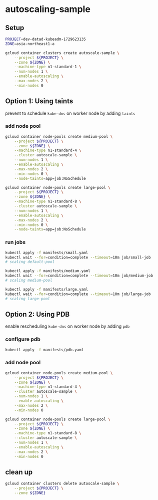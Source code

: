 # autoscaling-sample

## Setup
```bash
PROJECT=dev-datad-kubeadm-1729623135
ZONE=asia-northeast1-a

gcloud container clusters create autoscale-sample \
    --project ${PROJECT} \
    --zone ${ZONE} \
    --machine-type n1-standard-1 \
    --num-nodes 1 \
    --enable-autoscaling \
    --max-nodes 2 \
    --min-nodes 0
```

## Option 1: Using taints
prevent to schedule `kube-dns` on worker node by adding `taints`

### add node pool
```bash
gcloud container node-pools create medium-pool \
    --project ${PROJECT} \
    --zone ${ZONE} \
    --machine-type n1-standard-4 \
    --cluster autoscale-sample \
    --num-nodes 1 \
    --enable-autoscaling \
    --max-nodes 2 \
    --min-nodes 0 \
    --node-taints=app=job:NoSchedule

gcloud container node-pools create large-pool \
    --project ${PROJECT} \
    --zone ${ZONE} \
    --machine-type n1-standard-8 \
    --cluster autoscale-sample \
    --num-nodes 1 \
    --enable-autoscaling \
    --max-nodes 2 \
    --min-nodes 0 \
    --node-taints=app=job:NoSchedule
```

### run jobs
```bash
kubectl apply -f manifests/small.yaml
kubectl wait --for=condition=complete --timeout=10m job/small-job
# scaling default-pool

kubectl apply -f manifests/medium.yaml
kubectl wait --for=condition=complete --timeout=10m job/medium-job
# scaling medium-pool

kubectl apply -f manifests/large.yaml
kubectl wait --for=condition=complete --timeout=10m job/large-job
# scaling large-pool
```

## Option 2: Using PDB
enable rescheduling `kube-dns` on worker node by adding `pdb`

### configure pdb
```bash
kubectl apply -f manifests/pdb.yaml
```

### add node pool
```bash
gcloud container node-pools create medium-pool \
    --project ${PROJECT} \
    --zone ${ZONE} \
    --machine-type n1-standard-4 \
    --cluster autoscale-sample \
    --num-nodes 1 \
    --enable-autoscaling \
    --max-nodes 2 \
    --min-nodes 0

gcloud container node-pools create large-pool \
    --project ${PROJECT} \
    --zone ${ZONE} \
    --machine-type n1-standard-8 \
    --cluster autoscale-sample \
    --num-nodes 1 \
    --enable-autoscaling \
    --max-nodes 2 \
    --min-nodes 0
```

## clean up
```bash
gcloud container clusters delete autoscale-sample \
    --project ${PROJECT} \
    --zone ${ZONE}
```
